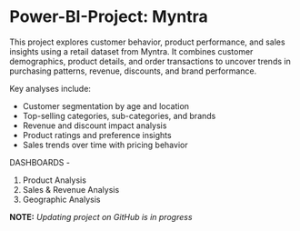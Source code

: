 # Power-BI-Project: Myntra
This project explores customer behavior, product performance, and sales insights using a retail dataset from Myntra. It combines customer demographics, product details, and order transactions to uncover trends in purchasing patterns, revenue, discounts, and brand performance.

Key analyses include:
* Customer segmentation by age and location
* Top-selling categories, sub-categories, and brands
* Revenue and discount impact analysis
* Product ratings and preference insights
* Sales trends over time with pricing behavior


DASHBOARDS -
1. Product Analysis
2. Sales & Revenue Analysis
3. Geographic Analysis


**NOTE:** *Updating project on GitHub is in progress*

